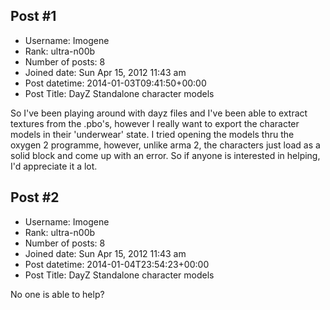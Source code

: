 ## Post #1
- Username: Imogene
- Rank: ultra-n00b
- Number of posts: 8
- Joined date: Sun Apr 15, 2012 11:43 am
- Post datetime: 2014-01-03T09:41:50+00:00
- Post Title: DayZ Standalone character models

So I've been playing around with dayz files and I've been able to extract textures from the .pbo's, however I really want to export the character models in their 'underwear' state. I tried opening the models thru the oxygen 2 programme, however, unlike arma 2, the characters just load as a solid block and come up with an error. So if anyone is interested in helping, I'd appreciate it a lot.
## Post #2
- Username: Imogene
- Rank: ultra-n00b
- Number of posts: 8
- Joined date: Sun Apr 15, 2012 11:43 am
- Post datetime: 2014-01-04T23:54:23+00:00
- Post Title: DayZ Standalone character models

No one is able to help?
